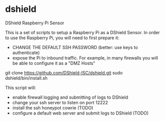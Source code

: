 # dshield

DShield Raspberry Pi Sensor

  This is a set of scripts to setup a Raspberry Pi as a DShield Sensor.
In order to use the Raspberry Pi, you will need to first prepare it:

- CHANGE THE DEFAULT SSH PASSWORD (better: use keys to authenticate)
- expose the Pi to inbound traffic. For example, in many firewalls
  you will be able to configure it as a "DMZ Hosts"

git clone https://github.com/DShield-ISC/dshield.git
sudo dshield/bin/install.sh

  This script will:

- enable firewall logging and submitting of logs to DShield
- change your ssh server to listen on port 12222
- install the ssh honeypot cowrie (TODO)
- configure a default web server and submit logs to DShield (TODO)

